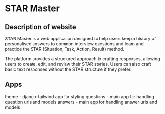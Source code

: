 # STAR Master

## Description of website

STAR Master is a web application designed to help users keep a history of personalised answers to common interview questions and learn and practice the STAR (Situation, Task, Action, Result) method.

The platform provides a structured approach to crafting responses, allowing users to create, edit, and review their STAR stories. Users can also craft basic text responses without the STAR structure if they prefer.

## Apps

theme - django-tailwind app for styling
questions - main app for handling question urls and models
answers - main app for handling answer urls and models